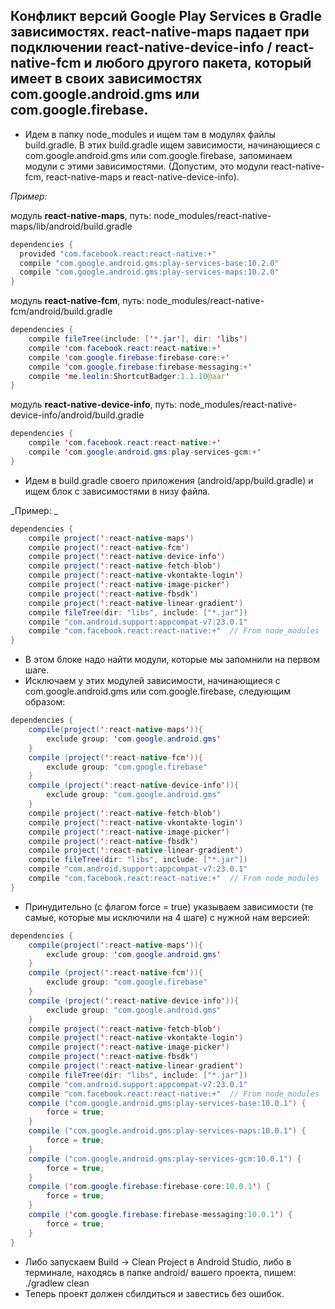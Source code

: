 ##  Конфликт версий Google Play Services в Gradle зависимостях. react-native-maps падает при подключении react-native-device-info / react-native-fcm и любого другого пакета, который имеет в своих зависимостях com.google.android.gms или com.google.firebase.

- Идем в папку node_modules и ищем там в модулях файлы build.gradle. В этих build.gradle ищем зависимости, начинающиеся с com.google.android.gms или com.google.firebase, запоминаем модули с этими зависимостями. (Допустим, это модули react-native-fcm, react-native-maps и react-native-device-info). 

_Пример:_

модуль __react-native-maps__, путь: node_modules/react-native-maps/lib/android/build.gradle
```java
dependencies {
  provided "com.facebook.react:react-native:+"
  compile "com.google.android.gms:play-services-base:10.2.0"
  compile "com.google.android.gms:play-services-maps:10.2.0"
}
```
модуль __react-native-fcm__, путь: node_modules/react-native-fcm/android/build.gradle
```java
dependencies {
    compile fileTree(include: ['*.jar'], dir: 'libs')
    compile 'com.facebook.react:react-native:+'
    compile 'com.google.firebase:firebase-core:+'
    compile 'com.google.firebase:firebase-messaging:+'
    compile 'me.leolin:ShortcutBadger:1.1.10@aar'
}
```
модуль __react-native-device-info__, путь: node_modules/react-native-device-info/android/build.gradle
```java
dependencies {
    compile 'com.facebook.react:react-native:+'
    compile 'com.google.android.gms:play-services-gcm:+'
}
```
- Идем в build.gradle своего приложения (android/app/build.gradle) и ищем блок с зависимостями в низу файла.

_Пример: _
```java
dependencies {
    compile project(':react-native-maps')
    compile project(':react-native-fcm')
    compile project(':react-native-device-info')
    compile project(':react-native-fetch-blob')
    compile project(':react-native-vkontakte-login')
    compile project(':react-native-image-picker')
    compile project(':react-native-fbsdk')
    compile project(':react-native-linear-gradient')
    compile fileTree(dir: "libs", include: ["*.jar"])
    compile "com.android.support:appcompat-v7:23.0.1"
    compile "com.facebook.react:react-native:+"  // From node_modules
}
```
- В этом блоке надо найти модули, которые мы запомнили на первом шаге.
- Исключаем у этих модулей зависимости, начинающиеся с com.google.android.gms или com.google.firebase, следующим образом:
```java
dependencies {
    compile(project(':react-native-maps')){
        exclude group: 'com.google.android.gms'
    }
    compile (project(':react-native-fcm')){
        exclude group: "com.google.firebase" 
    }
    compile (project(':react-native-device-info')){
        exclude group: "com.google.android.gms" 
    }
    compile project(':react-native-fetch-blob')
    compile project(':react-native-vkontakte-login')
    compile project(':react-native-image-picker')
    compile project(':react-native-fbsdk')
    compile project(':react-native-linear-gradient')
    compile fileTree(dir: "libs", include: ["*.jar"])
    compile "com.android.support:appcompat-v7:23.0.1"
    compile "com.facebook.react:react-native:+"  // From node_modules
}
```
- Принудительно (с флагом force = true) указываем зависимости (те самые, которые мы исключили на 4 шаге) с нужной нам версией:
```java
dependencies {
    compile(project(':react-native-maps')){
        exclude group: 'com.google.android.gms'
    }
    compile (project(':react-native-fcm')){
        exclude group: "com.google.firebase" 
    }
    compile (project(':react-native-device-info')){
        exclude group: "com.google.android.gms" 
    }
    compile project(':react-native-fetch-blob')
    compile project(':react-native-vkontakte-login')
    compile project(':react-native-image-picker')
    compile project(':react-native-fbsdk')
    compile project(':react-native-linear-gradient')
    compile fileTree(dir: "libs", include: ["*.jar"])
    compile "com.android.support:appcompat-v7:23.0.1"
    compile "com.facebook.react:react-native:+"  // From node_modules
    compile ("com.google.android.gms:play-services-base:10.0.1") {
        force = true;
    }
    compile ("com.google.android.gms:play-services-maps:10.0.1") {
        force = true;
    }
    compile ("com.google.android.gms:play-services-gcm:10.0.1") {
        force = true;
    }
    compile ('com.google.firebase:firebase-core:10.0.1') {
        force = true;
    }
    compile ('com.google.firebase:firebase-messaging:10.0.1') {
        force = true;
    }
}
```
- Либо запускаем Build -> Clean Project в Android Studio, либо в терминале, находясь в папке android/ вашего проекта, пишем: ./gradlew clean
- Теперь проект должен сбилдиться и завестись без ошибок.